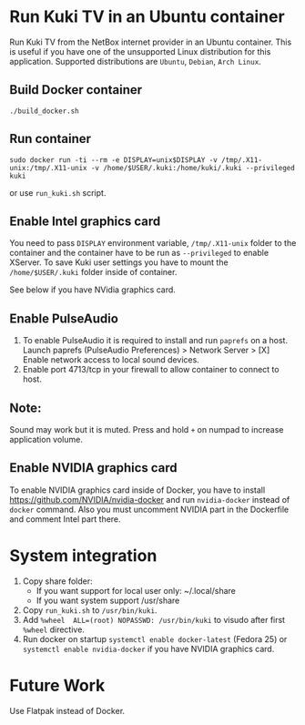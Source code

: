Run Kuki TV in an Ubuntu container
===============================

Run Kuki TV from the NetBox internet provider in an Ubuntu container. This is useful if you have
one of the unsupported Linux distribution for this application.
Supported distributions are `Ubuntu`, `Debian`, `Arch Linux`.

Build Docker container
----------------------

``./build_docker.sh``


Run container
-------------

``sudo docker run -ti --rm -e DISPLAY=unix$DISPLAY -v /tmp/.X11-unix:/tmp/.X11-unix -v /home/$USER/.kuki:/home/kuki/.kuki --privileged kuki``

or use `run_kuki.sh` script.

Enable Intel graphics card
--------------------------

You need to pass `DISPLAY` environment variable, `/tmp/.X11-unix` folder to the container
and the container have to be run as `--privileged` to enable XServer.
To save Kuki user settings you have to mount the `/home/$USER/.kuki` folder inside of container.

See below if you have NVidia graphics card.

Enable PulseAudio
-----------------

1) To enable PulseAudio it is required to install and run `paprefs` on a host.
   Launch paprefs (PulseAudio Preferences) > Network Server > [X] Enable network access to local sound devices.
2) Enable port 4713/tcp in your firewall to allow container to connect to host.


Note:
-----

Sound may work but it is muted. Press and hold `+` on numpad to increase application volume.


Enable NVIDIA graphics card
---------------------------

To enable NVIDIA graphics card inside of Docker, you have to install https://github.com/NVIDIA/nvidia-docker and run `nvidia-docker` instead of `docker` command.
Also you must uncomment NVIDIA part in the Dockerfile and comment Intel part there.

System integration
==================

1) Copy share folder:
    * If you want support for local user only: ~/.local/share
    * If you want system support /usr/share
2) Copy `run_kuki.sh` to `/usr/bin/kuki`.
3) Add ``%wheel  ALL=(root) NOPASSWD: /usr/bin/kuki`` to visudo after first `%wheel` directive.
4) Run docker on startup `systemctl enable docker-latest` (Fedora 25) or `systemctl enable nvidia-docker` if you have NVIDIA graphics card.

Future Work
===========

Use Flatpak instead of Docker.
